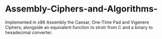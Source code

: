 # Assembly-Ciphers-and-Algorithms-
Implemented in x86 Assembly the Caesar, One-Time Pad and Vigenere Ciphers, alongside an equivalent function to strstr from C and a binary to hexadecimal converter.
